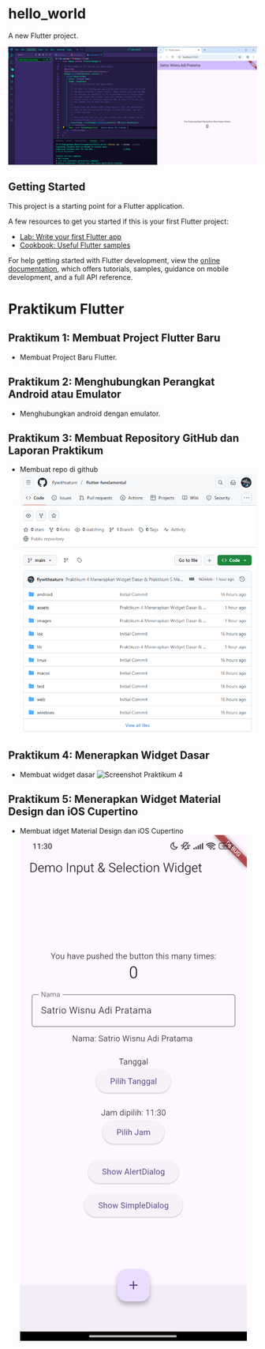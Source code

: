 # hello_world

A new Flutter project.

![Screenshot Hello World](images/01.png)

## Getting Started

This project is a starting point for a Flutter application.

A few resources to get you started if this is your first Flutter project:

- [Lab: Write your first Flutter app](https://docs.flutter.dev/get-started/codelab)
- [Cookbook: Useful Flutter samples](https://docs.flutter.dev/cookbook)

For help getting started with Flutter development, view the
[online documentation](https://docs.flutter.dev/), which offers tutorials,
samples, guidance on mobile development, and a full API reference.

# Praktikum Flutter

## Praktikum 1: Membuat Project Flutter Baru

- Membuat Project Baru Flutter.

## Praktikum 2: Menghubungkan Perangkat Android atau Emulator

- Menghubungkan android dengan emulator.

## Praktikum 3: Membuat Repository GitHub dan Laporan Praktikum

- Membuat repo di github
  ![Screenshot Praktikum 3](images/Prak3.png)

## Praktikum 4: Menerapkan Widget Dasar

- Membuat widget dasar
  ![Screenshot Praktikum 4](images/Prak4.png)

## Praktikum 5: Menerapkan Widget Material Design dan iOS Cupertino

- Membuat idget Material Design dan iOS Cupertino
  ![Screenshot Praktikum 5](images/mobile.jpg)
